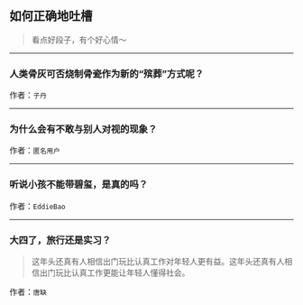 ## 如何正确地吐槽

> 看点好段子，有个好心情～


 
---

### 人类骨灰可否烧制骨瓷作为新的“殡葬”方式呢？

> 


作者：`子丹`

---

### 为什么会有不敢与别人对视的现象？

> 


作者：`匿名用户`

---

### 听说小孩不能带碧玺，是真的吗？

> 


作者：`EddieBao`

---

### 大四了，旅行还是实习？

> 这年头还真有人相信出门玩比认真工作对年轻人更有益。这年头还真有人相信出门玩比认真工作更能让年轻人懂得社会。


作者：`唐缺`
